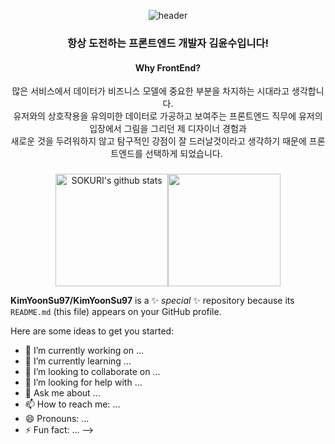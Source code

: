 
<div align="center">
  
![header](https://capsule-render.vercel.app/api?type=waving&color=gradient&height=250&section=header&text=FRONTEND_KIMYOONSU&fontSize=60)

### 항상 도전하는 프론트엔드 개발자 김윤수입니다!
#### Why FrontEnd?
많은 서비스에서 데이터가 비즈니스 모델에 중요한 부분을 차지하는 시대라고 생각합니다.
<br />
유저와의 상호작용을 유의미한 데이터로 가공하고 보여주는 프론트엔드 직무에
유저의 입장에서 그림을 그리던 제 디자이너 경험과
<br />새로운 것을 두려워하지 않고 탐구적인 강점이 잘 드러날것이라고 생각하기 때문에 프론트엔드를 선택하게 되었습니다. 
###    
<a href="https://github.com/KimYoonSu97"><img align="center" style="height:180px" src="https://github-readme-stats.vercel.app/api?username=KimYoonSu97&show_icons=true&include_all_commits=true&theme=nord&hide_border=true" alt="SOKURI's github stats" /><img align="center" style="height:180px" src="https://github-readme-stats.vercel.app/api/top-langs/?username=KimYoonSu97&layout=compact&theme=nord&hide_border=true" /></a>



</div>




**KimYoonSu97/KimYoonSu97** is a ✨ _special_ ✨ repository because its `README.md` (this file) appears on your GitHub profile.

Here are some ideas to get you started:

- 🔭 I’m currently working on ...
- 🌱 I’m currently learning ...
- 👯 I’m looking to collaborate on ...
- 🤔 I’m looking for help with ...
- 💬 Ask me about ...
- 📫 How to reach me: ...
- 😄 Pronouns: ...
- ⚡ Fun fact: ...
-->
